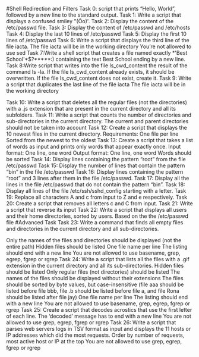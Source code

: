 
#Shell Redirection and Filters
Task 0: script that prints “Hello, World”, followed by a new line to the standard output.
Task 1: Write a script that displays a confused smiley "(Ôo)\'.
Task 2: Display the content of the /etc/passwd file.
Task 3: Display the content of /etc/passwd and /etc/hosts
Task 4: Display the last 10 lines of /etc/passwd
Task 5: Display the first 10 lines of /etc/passwd
Task 6: Write a script that displays the third line of the file iacta.
The file iacta will be in the working directory
You’re not allowed to use sed 
Task 7:Write a shell script that creates a file named exactly \*\'Best School\'\*$\?\*\*\*\*\*:) containing the text Best School ending by a new line.
Task 8:Write script that writes into the file ls_cwd_content the result of the command ls -la. If the file ls_cwd_content already exists, it should be overwritten. If the file ls_cwd_content does not exist, create it.
Task 9: Write a script that duplicates the last line of the file iacta
The file iacta will be in the working directory

Task 10: Write a script that deletes all the regular files (not the directories) with a .js extension that are present in the current directory and all its subfolders.
Task 11: Write a script that counts the number of directories and sub-directories in the current directory.
The current and parent directories should not be taken into account
Task 12: Create a script that displays the 10 newest files in the current directory.
Requirements:
One file per line
Sorted from the newest to the oldest
Task 13: Create a script that takes a list of words as input and prints only words that appear exactly once.
Input format: One line, one word
Output format: One line, one word
Words should be sorted
Task 14: Display lines containing the pattern “root” from the file /etc/passwd
Task 15: Display the number of lines that contain the pattern “bin” in the file /etc/passwd
Task 16: Display lines containing the pattern “root” and 3 lines after them in the file /etc/passwd.
Task 17: Display all the lines in the file /etc/passwd that do not contain the pattern “bin”.
Task 18: Display all lines of the file /etc/ssh/sshd_config starting with a letter.
Task 19: Replace all characters A and c from input to Z and e respectively.
Task 20: Create a script that removes all letters c and C from input.
Task 21: Write a script that reverse its input
Task 22: Write a script that displays all users and their home directories, sorted by users.
Based on the the /etc/passwd file
#Advanced Task
Task 23: Write a command that finds all empty files and directories in the current directory and all sub-directories.

Only the names of the files and directories should be displayed (not the entire path)
Hidden files should be listed
One file name per line
The listing should end with a new line
You are not allowed to use basename, grep, egrep, fgrep or rgrep
Task 24: Write a script that lists all the files with a .gif extension in the current directory and all its sub-directories.
Hidden files should be listed
Only regular files (not directories) should be listed
The names of the files should be displayed without their extensions
The files should be sorted by byte values, but case-insensitive (file aaa should be listed before file bbb, file .b should be listed before file a, and file Rona should be listed after file jay)
One file name per line
The listing should end with a new line
You are not allowed to use basename, grep, egrep, fgrep or rgrep
Task 25: Create a script that decodes acrostics that use the first letter of each line.
The ‘decoded’ message has to end with a new line
You are not allowed to use grep, egrep, fgrep or rgrep
Task 26: Write a script that parses web servers logs in TSV format as input and displays the 11 hosts or IP addresses which did the most requests.
Order by number of requests, most active host or IP at the top
You are not allowed to use grep, egrep, fgrep or rgrep
